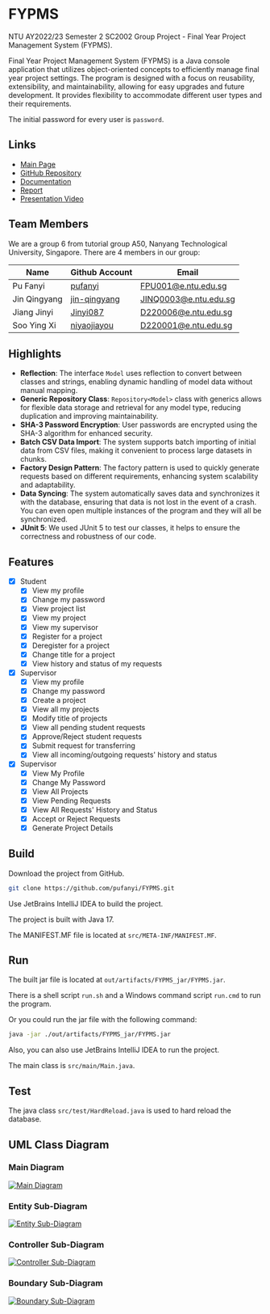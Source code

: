 # FYPMS

NTU AY2022/23 Semester 2 SC2002 Group Project - Final Year Project Management System (FYPMS).

Final Year Project Management System (FYPMS) is a Java console application that utilizes object-oriented concepts to efficiently manage final year project settings. The program is designed with a focus on reusability, extensibility, and maintainability, allowing for easy upgrades and future development. It provides flexibility to accommodate different user types and their requirements.

The initial password for every user is `password`.

## Links

- [Main Page](https://pufanyi.github.io/FYPMS)
- [GitHub Repository](https://github.com/pufanyi/FYPMS)
- [Documentation](https://pufanyi.github.io/FYPMS/docs)
- [Report](report)
- [Presentation Video](https://youtu.be/8FikWzfHlLA)

## Team Members

We are a group 6 from tutorial group A50, Nanyang Technological University, Singapore. There are 4 members in our group:

| Name         | Github Account                                  | Email                 |
|--------------|-------------------------------------------------|-----------------------|
| Pu Fanyi     | [pufanyi](https://github.com/pufanyi)           | [FPU001@e.ntu.edu.sg](mailto:FPU001@e.ntu.edu.sg) |
| Jin Qingyang | [jin-qingyang](https://github.com/jin-qingyang) | [JINQ0003@e.ntu.edu.sg](mailto:JINQ0003@e.ntu.edu.sg) |
| Jiang Jinyi  | [Jinyi087](https://github.com/Jinyi087)         | [D220006@e.ntu.edu.sg](mailto:D220006@e.ntu.edu.sg) |
| Soo Ying Xi  | [niyaojiayou](https://github.com/niyaojiayou)   | [D220001@e.ntu.edu.sg](mailto:D220001@e.ntu.edu.sg)  |

## Highlights
- **Reflection**: The interface `Model` uses reflection to convert between classes and strings, enabling dynamic handling of model data without manual mapping.
- **Generic Repository Class**: `Repository<Model>` class with generics allows for flexible data storage and retrieval for any model type, reducing duplication and improving maintainability.
- **SHA-3 Password Encryption**: User passwords are encrypted using the SHA-3 algorithm for enhanced
security.
- **Batch CSV Data Import**: The system supports batch importing of initial data from CSV files, making it convenient to process large datasets in chunks.
- **Factory Design Pattern**: The factory pattern is used to quickly generate requests based on different requirements, enhancing system scalability and adaptability.
- **Data Syncing**: The system automatically saves data and synchronizes it with the database, ensuring that data is not lost in the event of a crash. You can even open multiple instances of the program and they will all be synchronized.
- **JUnit 5**: We used JUnit 5 to test our classes, it helps to ensure the correctness and robustness of our code.

## Features

- [x] Student
  - [x] View my profile
  - [x] Change my password
  - [x] View project list
  - [x] View my project
  - [x] View my supervisor
  - [x] Register for a project
  - [x] Deregister for a project
  - [x] Change title for a project
  - [x] View history and status of my requests
- [x] Supervisor
  - [x] View my profile
  - [x] Change my password
  - [x] Create a project
  - [x] View all my projects
  - [x] Modify title of projects
  - [x] View all pending student requests
  - [x] Approve/Reject student requests
  - [x] Submit request for transferring
  - [x] View all incoming/outgoing requests' history and status
- [x] Supervisor
  - [x] View My Profile
  - [x] Change My Password
  - [x] View All Projects
  - [x] View Pending Requests
  - [x] View All Requests' History and Status
  - [x] Accept or Reject Requests
  - [x] Generate Project Details

## Build

Download the project from GitHub.

```bash
git clone https://github.com/pufanyi/FYPMS.git
```

Use JetBrains IntelliJ IDEA to build the project.

The project is built with Java 17.

The MANIFEST.MF file is located at `src/META-INF/MANIFEST.MF`.

## Run

The built jar file is located at `out/artifacts/FYPMS_jar/FYPMS.jar`.

There is a shell script `run.sh` and a Windows command script `run.cmd` to run the program.

Or you could run the jar file with the following command:

```bash
java -jar ./out/artifacts/FYPMS_jar/FYPMS.jar
```

Also, you can also use JetBrains IntelliJ IDEA to run the project.

The main class is `src/main/Main.java`.

## Test

The java class `src/test/HardReload.java` is used to hard reload the database.

## UML Class Diagram

### Main Diagram

[![Main Diagram](docs/static/img/umls/main.svg)](docs/static/img/umls/main.svg)

### Entity Sub-Diagram

[![Entity Sub-Diagram](docs/static/img/umls/entity.svg)](docs/static/img/umls/entity.svg)

### Controller Sub-Diagram

[![Controller Sub-Diagram](docs/static/img/umls/controller.svg)](docs/static/img/umls/controller.svg)

### Boundary Sub-Diagram

[![Boundary Sub-Diagram](docs/static/img/umls/boundary.svg)](docs/static/img/umls/boundary.svg)
